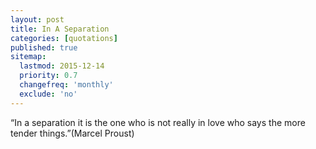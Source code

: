 ```yaml
---
layout: post
title: In A Separation
categories: [quotations]
published: true
sitemap:
  lastmod: 2015-12-14
  priority: 0.7
  changefreq: 'monthly'
  exclude: 'no'
---
```


“In a separation it is the one who is not really in love who says the more tender things.”(Marcel Proust)

